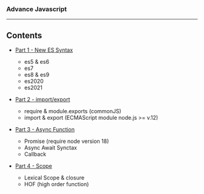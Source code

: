 ### Advance Javascript

---

## Contents

- [Part 1 - New ES Syntax](https://github.com/caption01/advance-javascript/tree/feature/final/part1)

  - es5 & es6
  - es7
  - es8 & es9
  - es2020
  - es2021

- [Part 2 - import/export](https://github.com/caption01/advance-javascript/tree/feature/final/part2)

  - require & module.exports (commonJS)
  - import & export (ECMAScript module node.js >= v.12)

- [Part 3 - Async Function](https://github.com/caption01/advance-javascript/tree/feature/final/part3)

  - Promise (require node version 18)
  - Async Await Synctax
  - Callback

- [Part 4 - Scope](https://github.com/caption01/advance-javascript/tree/feature/final/part4)
  - Lexical Scope & closure
  - HOF (high order function)
